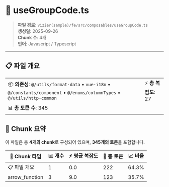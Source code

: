 # 📄 useGroupCode.ts

> **파일 경로**: `vizier(sample)/fe/src/composables/useGroupCode.ts`  
> **생성일**: 2025-09-26  
> **Chunk 수**: 4개  
> **언어**: Javascript / Typescript
---


## 📋 파일 개요

| | |
|--|--|
| 📦 **의존성**: `@/utils/format-data` • `vue-i18n` • `@/constants/component` • `@/enums/columnTypes` • `@/utils/http-common` | ⚡ **총 복잡도**: 27 |
| 📊 **총 토큰 수**: 345 |  |






## 🧩 Chunk 요약

이 파일은 총 **4개의 chunk**로 구성되어 있으며, **345개의 토큰**을 포함합니다.

| 🧩 Chunk 타입 | 📊 개수 | ⚡ 평균 복잡도 | 📝 총 토큰 | 📈 비율 |
|---------------|--------|-------------|----------|--------|
| 📋 파일 개요 | 1 | 0.0 | 222 | 64.3% |
| arrow_function | 3 | 9.0 | 123 | 35.7% |

